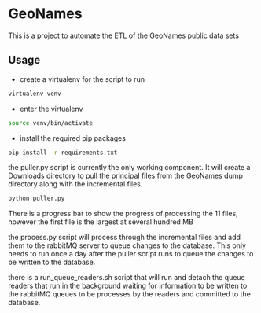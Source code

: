 # GeoNames
This is a project to automate the ETL of the GeoNames public data sets

## Usage

* create a virtualenv for the script to run
````bash
virtualenv venv
````
* enter the virtualenv
````bash
source venv/bin/activate
````
* install the required pip packages
````bash
pip install -r requirements.txt
````

the puller.py script is currently the only working component.  It will create a Downloads directory to pull the principal files from the [GeoNames](https://www.geonames.org) dump directory along with the incremental files.
````bash
python puller.py
````

There is a progress bar to show the progress of processing the 11 files, however the first file is the largest at several hundred MB


the process.py script will process through the incremental files and add them to the rabbitMQ server to queue changes to the database.  This only needs to run once a day after the puller script runs to queue the changes to be written to the database.


there is a run_queue_readers.sh script that will run and detach the queue readers that run in the background waiting for information to be written to the rabbitMQ queues to be processes by the readers and committed to the database.